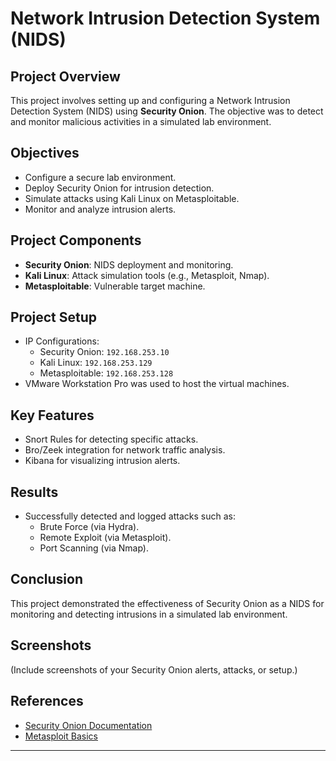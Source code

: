 # Network Intrusion Detection System (NIDS)

## Project Overview
This project involves setting up and configuring a Network Intrusion Detection System (NIDS) using **Security Onion**. The objective was to detect and monitor malicious activities in a simulated lab environment.

## Objectives
- Configure a secure lab environment.
- Deploy Security Onion for intrusion detection.
- Simulate attacks using Kali Linux on Metasploitable.
- Monitor and analyze intrusion alerts.

## Project Components
- **Security Onion**: NIDS deployment and monitoring.
- **Kali Linux**: Attack simulation tools (e.g., Metasploit, Nmap).
- **Metasploitable**: Vulnerable target machine.

## Project Setup
- IP Configurations:
  - Security Onion: `192.168.253.10`
  - Kali Linux: `192.168.253.129`
  - Metasploitable: `192.168.253.128`
- VMware Workstation Pro was used to host the virtual machines.

## Key Features
- Snort Rules for detecting specific attacks.
- Bro/Zeek integration for network traffic analysis.
- Kibana for visualizing intrusion alerts.

## Results
- Successfully detected and logged attacks such as:
  - Brute Force (via Hydra).
  - Remote Exploit (via Metasploit).
  - Port Scanning (via Nmap).

## Conclusion
This project demonstrated the effectiveness of Security Onion as a NIDS for monitoring and detecting intrusions in a simulated lab environment.

## Screenshots
(Include screenshots of your Security Onion alerts, attacks, or setup.)

## References
- [Security Onion Documentation](https://securityonion.net/docs/)
- [Metasploit Basics](https://metasploit.help/)

---
